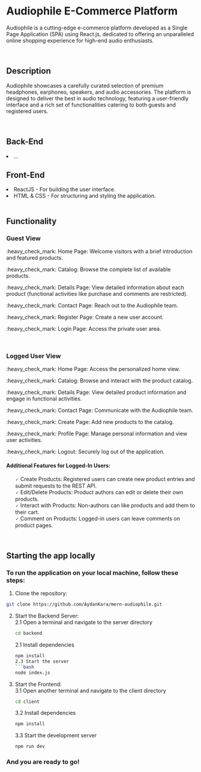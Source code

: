 <h1>Audiophile E-Commerce Platform</h1>
<p>Audiophile is a cutting-edge e-commerce platform developed as a Single Page Application (SPA) using React.js, dedicated to offering an unparalleled online shopping experience for high-end audio enthusiasts.</p>
<br>

<h2>Description</h2>
<p>Audiophile showcases a carefully curated selection of premium headphones, earphones, speakers, and audio accessories. The platform is designed to deliver the best in audio technology, featuring a user-friendly interface and a rich set of functionalities catering to both guests and registered users.</p>

<br>

<h2>Back-End</h2>

<li>...</li>


<h2>Front-End</h2>

<li>ReactJS - For building the user interface.</li>
<li>HTML & CSS - For structuring and styling the application.</li>

<br>

<h2>Functionality</h2>

<h3>Guest View</h3>
<p>:heavy_check_mark: Home Page: Welcome visitors with a brief introduction and featured products.</p>
<p>:heavy_check_mark: Catalog: Browse the complete list of available products.</p>
<p>:heavy_check_mark: Details Page: View detailed information about each product (functional activities like purchase and comments are restricted).</p>
<p>:heavy_check_mark: Contact Page: Reach out to the Audiophile team.</p>
<p>:heavy_check_mark: Register Page: Create a new user account.</p>
<p>:heavy_check_mark: Login Page: Access the private user area.</p>

<br>

<h3>Logged User View</h3>
<p>:heavy_check_mark: Home Page: Access the personalized home view.</p>
<p>:heavy_check_mark: Catalog: Browse and interact with the product catalog.</p>
<p>:heavy_check_mark: Details Page: View detailed product information and engage in functional activities.</p>
<p>:heavy_check_mark: Contact Page: Communicate with the Audiophile team.</p>
<p>:heavy_check_mark: Create Page: Add new products to the catalog.</p>
<p>:heavy_check_mark: Profile Page: Manage personal information and view user activities.</p>
<p>:heavy_check_mark: Logout: Securely log out of the application.</p>

<h4>Additional Features for Logged-In Users:</h4>

<ul>
&#x1F5F8 Create Products: Registered users can create new product entries and submit requests to the REST API.<br>
&#x1F5F8 Edit/Delete Products: Product authors can edit or delete their own products. <br>
&#x1F5F8 Interact with Products: Non-authors can like products and add them to their cart.<br>
&#x1F5F8 Comment on Products: Logged-in users can leave comments on product pages.<br>
</ul>

<br>

<h2>Starting the app locally</h2>

<h3>To run the application on your local machine, follow these steps:</h3>

1. Clone the repository:
```bash
git clone https://github.com/AydanKara/mern-audiophile.git
```
2. Start the Backend Server: <br>
   2.1 Open a terminal and navigate to the server directory
   ```bash
   cd backend
   ```
   2.1 Install dependencies
   ```bash
   npm install
   2.3 Start the server
   ```bash
   node index.js
   ```

3. Start the Frontend: <br>
    3.1 Open another terminal and navigate to the client directory
   ```bash
   cd client
   ```
   3.2 Install dependencies
    ```bash
   npm install
    ```
   3.3 Start the development server
    ```bash
    npm run dev
    ```

<h3>And you are ready to go!</h3>
